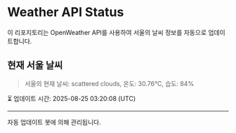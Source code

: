 
# Weather API Status

이 리포지토리는 OpenWeather API를 사용하여 서울의 날씨 정보를 자동으로 업데이트합니다.

## 현재 서울 날씨
> 서울의 현재 날씨: scattered clouds, 온도: 30.76°C, 습도: 84%

⏳ 업데이트 시간: 2025-08-25 03:20:08 (UTC)

---
자동 업데이트 봇에 의해 관리됩니다.
